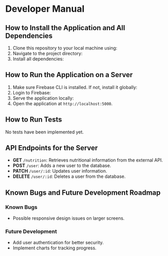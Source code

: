 # Developer Manual

## How to Install the Application and All Dependencies
1. Clone this repository to your local machine using:
2. Navigate to the project directory:
3. Install all dependencies:

## How to Run the Application on a Server
1. Make sure Firebase CLI is installed. If not, install it globally:
2. Login to Firebase:
3. Serve the application locally:
4. Open the application at `http://localhost:5000`.

## How to Run Tests
No tests have been implemented yet.

## API Endpoints for the Server
- **GET** `/nutrition`: Retrieves nutritional information from the external API.
- **POST** `/user`: Adds a new user to the database.
- **PATCH** `/user/:id`: Updates user information.
- **DELETE** `/user/:id`: Deletes a user from the database.

## Known Bugs and Future Development Roadmap
### Known Bugs
- Possible responsive design issues on larger screens.
  
### Future Development
- Add user authentication for better security.
- Implement charts for tracking progress.
